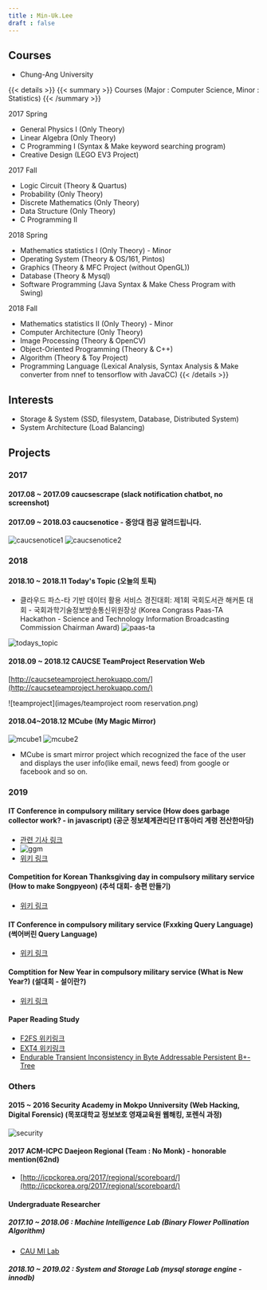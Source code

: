 ```yaml
---
title : Min-Uk.Lee
draft : false
---
```


## Courses
 * Chung-Ang University

{{< details >}}
{{< summary >}}
 Courses (Major : Computer Science, Minor : Statistics)
{{< /summary >}}

2017 Spring

- General Physics I (Only Theory)
- Linear Algebra (Only Theory)
- C Programming I (Syntax & Make keyword searching program)
- Creative Design (LEGO EV3 Project)

2017 Fall

- Logic Circuit (Theory & Quartus)
- Probability (Only Theory)
- Discrete Mathematics (Only Theory)
- Data Structure (Only Theory)
- C Programming II

2018 Spring

- Mathematics statistics I (Only Theory) - Minor
- Operating System (Theory & OS/161, Pintos)
- Graphics (Theory & MFC Project (without OpenGL))
- Database (Theory & Mysql)
- Software Programming (Java Syntax & Make Chess Program with Swing)

2018 Fall

- Mathematics statistics II (Only Theory) - Minor
- Computer Architecture (Only Theory)
- Image Processing (Theory & OpenCV)
- Object-Oriented Programming (Theory & C++)
- Algorithm (Theory & Toy Project)
- Programming Language (Lexical Analysis, Syntax Analysis & Make converter from nnef to tensorflow with JavaCC)
{{< /details >}}

## Interests
 * Storage & System (SSD, filesystem, Database, Distributed System)
 * System Architecture (Load Balancing)
## Projects
### 2017
#### 2017.08 ~ 2017.09 caucsescrape (slack notification chatbot, no screenshot)
#### 2017.09 ~ 2018.03 caucsenotice - 중앙대 컴공 알려드립니다.
![caucsenotice1](images/caucsenotice1.png)
![caucsenotice2](images/caucsenotice2.png)
### 2018
#### 2018.10 ~ 2018.11 Today's Topic (오늘의 토픽)
* 클라우드 파스-타 기반 데이터 활용 서비스 경진대회: 제1회 국회도서관 해커톤 대회 - 국회과학기술정보방송통신위원장상 (Korea Congrass Paas-TA Hackathon - Science and Technology Information Broadcasting Commission Chairman Award)
![paas-ta](images/paas-ta.png)

![todays_topic](images/todays_topic.jpg)

#### 2018.09 ~ 2018.12 CAUCSE TeamProject Reservation Web
[http://caucseteamproject.herokuapp.com/](http://caucseteamproject.herokuapp.com/)

![teamproject](images/teamproject room reservation.png)

#### 2018.04~2018.12 MCube (My Magic Mirror)
![mcube1](images/mcube-1.png)
![mcube2](images/mcube-2.jpg)

- MCube is smart mirror project which recognized the face of the user and displays the user info(like email, news feed) from google or facebook and so on.

### 2019
#### IT Conference in compulsory military service (How does garbage collector work? - in javascript) (공군 정보체계관리단 IT동아리 계령 전산한마당)
 * [관련 기사 링크](http://www.dowori.co.kr/news/articleView.html?idxno=2919)
 * ![ggm](images/ggm.jpg)
 * [위키 링크](/wiki/memory_leak)
#### Competition for Korean Thanksgiving day in compulsory military service (How to make Songpyeon) (추석 대회- 송편 만들기)
 * [위키 링크](/wiki/송편대회)
#### IT Conference in compulsory military service (Fxxking Query Language) (썩어버린 Query Language)
 * [위키 링크](/wiki/썩어버린-query-language)
#### Comptition for New Year in compulsory military service (What is New Year?) (설대회 - 설이란?)
 * [위키 링크](/wiki/설대회)

#### Paper Reading Study
 * [F2FS 위키링크](/wiki/f2fs)
 * [EXT4 위키링크](/wiki/ext4)
 * [Endurable Transient Inconsistency in Byte Addressable Persistent B+-Tree](/wiki/endurable_transient_inconsistency_in_byte_addressable_persistent_b+-tree)

### Others

#### 2015 ~ 2016 Security Academy in Mokpo Unniversity (Web Hacking, Digital Forensic) (목포대학교 정보보호 영재교육원 웹해킹, 포렌식 과정)
![security](images/security-academy.jpg)
#### 2017 ACM-ICPC Daejeon Regional (Team : No Monk) - honorable mention(62nd)
 * [http://icpckorea.org/2017/regional/scoreboard/](http://icpckorea.org/2017/regional/scoreboard/)
#### Undergraduate Researcher
##### 2017.10 ~ 2018.06 : Machine Intelligence Lab (Binary Flower Pollination Algorithm)
 * [CAU MI Lab](http://mi.cau.ac.kr/?f=activities)
##### 2018.10 ~ 2019.02 : System and Storage Lab (mysql storage engine - innodb)
